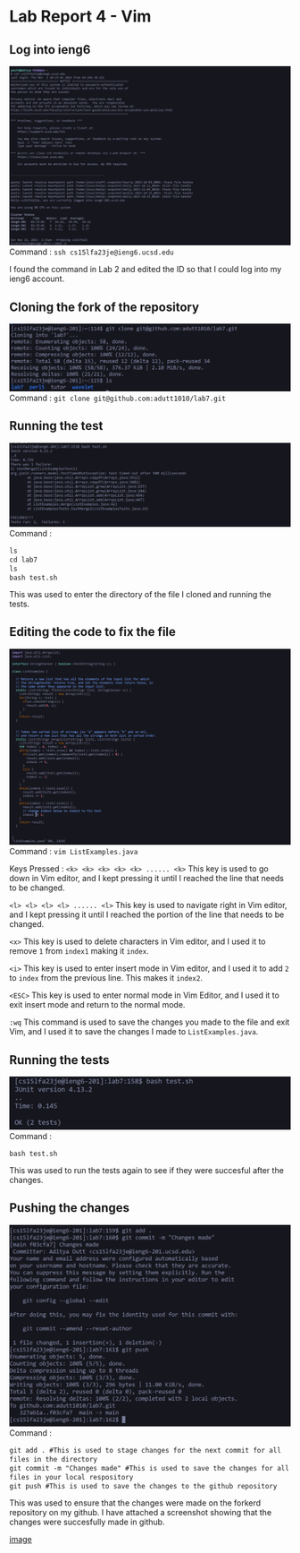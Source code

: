 # Lab Report 4 - Vim

## Log into ieng6 
![image](images/lr4a.png)
Command : `ssh cs15lfa23je@ieng6.ucsd.edu`

I found the command in Lab 2 and edited the ID so that I could log into my ieng6 account.


## Cloning the fork of the repository
![image](images/lr4c.png)
Command : `git clone git@github.com:adutt1010/lab7.git`


## Running the test
![image](images/lr4.png)
Command :
``` 
ls
cd lab7
ls
bash test.sh
```
This was used to enter the directory of the file I cloned and running the tests.


## Editing the code to fix the file
![image](images/labrep4D.png)
Command :
`vim ListExamples.java `

Keys Pressed :
`<k> <k> <k> <k> <k> ...... <k>` This key is used to go down in Vim editor, and I kept pressing it until I reached the line that needs to be changed.

`<l> <l> <l> <l> ...... <l>` This key is used to navigate right in Vim editor, and I kept pressing it until I reached the portion of the line that needs to be changed.

`<x>` This key is used to delete characters in Vim editor, and I used it to remove `1` from `index1` making it `index`.

`<i>` This key is used to enter insert mode in Vim editor, and I used it to add `2` to `index` from the previous line. This makes it `index2`.

`<ESC>` This key is used to enter normal mode in Vim Editor, and I used it to exit insert mode and return to the normal mode.

`:wq` This command is used to save the changes you made to the file and exit Vim, and I used it to save the changes I made to `ListExamples.java`.


## Running the tests
![image](images/labrep4A.png)
Command :
```
bash test.sh
```
This was used to run the tests again to see if they were succesful after the changes.

## Pushing the changes
![image](images/labrep4B.png)
Command :
```
git add . #This is used to stage changes for the next commit for all files in the directory 
git commit -m "Changes made" #This is used to save the changes for all files in your local respository
git push #This is used to save the changes to the github repository
```
This was used to ensure that the changes were made on the forkerd repository on my github. I have attached a screenshot showing that the changes were succesfully made in github.

[image](images/labrep413.png)
